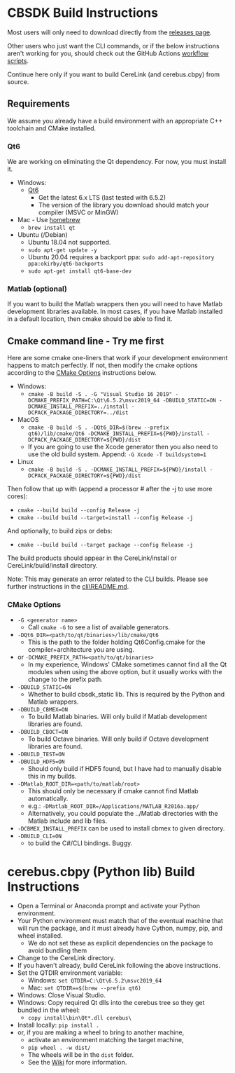 # CBSDK Build Instructions

Most users will only need to download directly from the [releases page](https://github.com/CerebusOSS/CereLink/releases).

Other users who just want the CLI commands, or if the below instructions aren't working for you, should check out the GitHub Actions [workflow scripts](https://github.com/CerebusOSS/CereLink/blob/master/.github/workflows/build_cbsdk.yml).

Continue here only if you want to build CereLink (and cerebus.cbpy) from source.

## Requirements

We assume you already have a build environment with an appropriate C++ toolchain and CMake installed.

### Qt6

We are working on eliminating the Qt dependency. For now, you must install it.

* Windows:
  * [Qt6](https://www.qt.io/download-open-source/)
    * Get the latest 6.x LTS (last tested with 6.5.2)
    * The version of the library you download should match your compiler (MSVC or MinGW)
* Mac - Use [homebrew](https://brew.sh/)
  * `brew install qt`
* Ubuntu (/Debian)
  * Ubuntu 18.04 not supported.
  * `sudo apt-get update -y` 
  * Ubuntu 20.04 requires a backport ppa: `sudo add-apt-repository ppa:okirby/qt6-backports`
  * `sudo apt-get install qt6-base-dev`

### Matlab (optional)

If you want to build the Matlab wrappers then you will need to have Matlab development libraries available. In most cases, if you have Matlab installed in a default location, then cmake should be able to find it.

## Cmake command line - Try me first

Here are some cmake one-liners that work if your development environment happens to match perfectly. If not, then modify the cmake options according to the [CMake Options](#cmake-options) instructions below.

* Windows:
    * `cmake -B build -S . -G "Visual Studio 16 2019" -DCMAKE_PREFIX_PATH=C:\Qt\6.5.2\msvc2019_64 -DBUILD_STATIC=ON -DCMAKE_INSTALL_PREFIX=../install -DCPACK_PACKAGE_DIRECTORY=../dist`
* MacOS
    * `cmake -B build -S . -DQt6_DIR=$(brew --prefix qt6)/lib/cmake/Qt6 -DCMAKE_INSTALL_PREFIX=${PWD}/install -DCPACK_PACKAGE_DIRECTORY=${PWD}/dist`
    * If you are going to use the Xcode generator then you also need to use the old build system. Append: `-G Xcode -T buildsystem=1`
* Linux
    * `cmake -B build -S . -DCMAKE_INSTALL_PREFIX=${PWD}/install -DCPACK_PACKAGE_DIRECTORY=${PWD}/dist`

Then follow that up with (append a processor # after the -j to use more cores):
* `cmake --build build --config Release -j`
* `cmake --build build --target=install --config Release -j`

And optionally, to build zips or debs:
* `cmake --build build --target package --config Release -j`

The build products should appear in the CereLink/install or CereLink/build/install directory.

Note: This may generate an error related to the CLI builds. Please see further instructions in the [cli\README.md](./cli/README.md).

### CMake Options

* `-G <generator name>`
    * Call `cmake -G` to see a list of available generators.
* `-DQt6_DIR=<path/to/qt/binaries>/lib/cmake/Qt6`
    * This is the path to the folder holding Qt6Config.cmake for the compiler+architecture you are using.
* or `-DCMAKE_PREFIX_PATH=<path/to/qt/binaries>`
    * In my experience, Windows' CMake sometimes cannot find all the Qt modules when using the above option, but it usually works with the change to the prefix path.
* `-DBUILD_STATIC=ON`
    * Whether to build cbsdk_static lib. This is required by the Python and Matlab wrappers.
* `-DBUILD_CBMEX=ON`
    * To build Matlab binaries. Will only build if Matlab development libraries are found.
* `-DBUILD_CBOCT=ON`
    * To build Octave binaries. Will only build if Octave development libraries are found.
* `-DBUILD_TEST=ON`
* `-DBUILD_HDF5=ON`
    * Should only build if HDF5 found, but I have had to manually disable this in my builds.
* `-DMatlab_ROOT_DIR=<path/to/matlab/root>`
    * This should only be necessary if cmake cannot find Matlab automatically.
    * e.g.: `-DMatlab_ROOT_DIR=/Applications/MATLAB_R2016a.app/`
    * Alternatively, you could populate the ../Matlab directories with the Matlab include and lib files.
* `-DCBMEX_INSTALL_PREFIX` can be used to install cbmex to given directory.
* `-DBUILD_CLI=ON`
    * to build the C#/CLI bindings. Buggy.

# cerebus.cbpy (Python lib) Build Instructions

* Open a Terminal or Anaconda prompt and activate your Python environment.
* Your Python environment must match that of the eventual machine that will run the package, and it must already have Cython, numpy, pip, and wheel installed.
  * We do not set these as explicit dependencies on the package to avoid bundling them 
* Change to the CereLink directory.
* If you haven't already, build CereLink following the above instructions.
* Set the QTDIR environment variable:
  * Windows: `set QTDIR=C:\Qt\6.5.2\msvc2019_64`
  * Mac: `set QTDIR==$(brew --prefix qt6)`
* Windows: Close Visual Studio.
* Windows: Copy required Qt dlls into the cerebus tree so they get bundled in the wheel:
  * `copy install\bin\Qt*.dll cerebus\`
* Install locally: `pip install .`
* or, if you are making a wheel to bring to another machine,
  * activate an environment matching the target machine,
  * `pip wheel . -w dist/`
  * The wheels will be in the `dist` folder.
  * See the [Wiki](https://github.com/CerebusOSS/CereLink/wiki/cerebus.cbpy) for more information.

